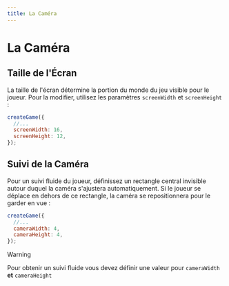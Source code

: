 ```yaml
---
title: La Caméra
---
```


# La Caméra

## Taille de l'Écran

La taille de l'écran détermine la portion du monde du jeu visible pour le joueur. Pour la modifier, utilisez les paramètres `screenWidth` et `screenHeight` :

```js
createGame({
  //...
  screenWidth: 16,
  screenHeight: 12,
});
```

## Suivi de la Caméra

Pour un suivi fluide du joueur, définissez un rectangle central invisible autour duquel la caméra s'ajustera automatiquement. Si le joueur se déplace en dehors de ce rectangle, la caméra se repositionnera pour le garder en vue :

```js
createGame({
  //...
  cameraWidth: 4,
  cameraHeight: 4,
});
```

> [!WARNING]
> Pour obtenir un suivi fluide vous devez définir une valeur pour `cameraWidth` **et** `cameraHeight`
